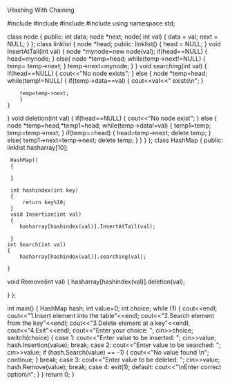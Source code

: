 \\Hashing With Chaining

#include<iostream>
#include<cstdlib>
#include<string>
#include<cstdio>
using namespace std;

class node
{
    public:
int data;
node *next;
node( int val)
 {
  data = val;
  next = NULL;
 }
};
class linklist
{
  node *head;
  public:
 linklist()
  {
   head = NULL;
  }
  void InsertAtTail(int val)
 {
     node *mynode=new node(val);
     if(head==NULL)
     {
         head=mynode;
     }
   else{
        node *temp=head;
     while(temp->next!=NULL)
     {
       temp= temp->next;
     }
   temp->next=mynode;
 }
 }
 void searching(int val)
{
    if(head==NULL)
    {
        cout<<"No node exists";
    }
    else
    {
        node *temp=head;
        while(temp!=NULL)
        {
            if(temp->data==val)
            {
                cout<<val<<" exists\n";
            }

        temp=temp->next;
        }
    }
}
void deletion(int val)
{
    if(head==NULL)
    {
        cout<<"No node exist";
    }
    else
    {
        node *temp=head,*temp1=head;
        while(temp->data!=val)
        {
            temp1=temp;
            temp=temp->next;
        }
if(temp==head)
{
    head=temp->next;
    delete temp;
}
else{
temp1->next=temp->next;
       delete temp;
    }
}
}
};
class HashMap
{
 public:
     linklist hasharray[10];

     HashMap()
     {

     }

     int hashindex(int key)
     {
         return key%10;
     }
     void Insertion(int val)
     {
        hasharray[hashindex(val)].InsertAtTail(val);

     }
    int Search(int val)
    {
        hasharray[hashindex(val)].searching(val);

    }
void Remove(int val)
{
        hasharray[hashindex(val)].deletion(val);

}
};

int main()
{
    HashMap hash;
    int value=0;
    int choice;
    while (1)
    {
        cout<<endl;
        cout<<"1.Insert element into the table"<<endl;
        cout<<"2.Search element from the key"<<endl;
        cout<<"3.Delete element at a key"<<endl;
        cout<<"4.Exit"<<endl;
        cout<<"Enter your choice: ";
        cin>>choice;
        switch(choice)
        {
        case 1:
            cout<<"Enter value to be inserted: ";
            cin>>value;
            hash.Insertion(value);
            break;
        case 2:
            cout<<"Enter value to be searched: ";
            cin>>value;
            if (hash.Search(value) == -1)
            {
	        cout<<"No value found \n";
	        continue;
	        }
            break;
        case 3:
            cout<<"Enter value to be deleted: ";
            cin>>value;
            hash.Remove(value);
            break;
        case 4:
            exit(1);
        default:
           cout<<"\nEnter correct option\n";
       }
    }
    return 0;
}
